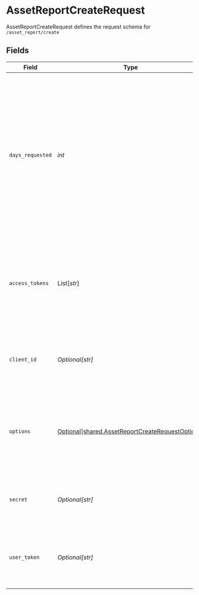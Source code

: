 # AssetReportCreateRequest

AssetReportCreateRequest defines the request schema for `/asset_report/create`


## Fields

| Field                                                                                                                                                                                                                                                                                                                                                             | Type                                                                                                                                                                                                                                                                                                                                                              | Required                                                                                                                                                                                                                                                                                                                                                          | Description                                                                                                                                                                                                                                                                                                                                                       |
| ----------------------------------------------------------------------------------------------------------------------------------------------------------------------------------------------------------------------------------------------------------------------------------------------------------------------------------------------------------------- | ----------------------------------------------------------------------------------------------------------------------------------------------------------------------------------------------------------------------------------------------------------------------------------------------------------------------------------------------------------------- | ----------------------------------------------------------------------------------------------------------------------------------------------------------------------------------------------------------------------------------------------------------------------------------------------------------------------------------------------------------------- | ----------------------------------------------------------------------------------------------------------------------------------------------------------------------------------------------------------------------------------------------------------------------------------------------------------------------------------------------------------------- |
| `days_requested`                                                                                                                                                                                                                                                                                                                                                  | *int*                                                                                                                                                                                                                                                                                                                                                             | :heavy_check_mark:                                                                                                                                                                                                                                                                                                                                                | The maximum integer number of days of history to include in the Asset Report. If using Fannie Mae Day 1 Certainty, `days_requested` must be at least 61 for new originations or at least 31 for refinancings.<br/><br/>An Asset Report requested with "Additional History" (that is, with more than 61 days of transaction history) will incur an Additional History fee. |
| `access_tokens`                                                                                                                                                                                                                                                                                                                                                   | List[*str*]                                                                                                                                                                                                                                                                                                                                                       | :heavy_minus_sign:                                                                                                                                                                                                                                                                                                                                                | An array of access tokens corresponding to the Items that will be included in the report. The `assets` product must have been initialized for the Items during link; the Assets product cannot be added after initialization.                                                                                                                                     |
| `client_id`                                                                                                                                                                                                                                                                                                                                                       | *Optional[str]*                                                                                                                                                                                                                                                                                                                                                   | :heavy_minus_sign:                                                                                                                                                                                                                                                                                                                                                | Your Plaid API `client_id`. The `client_id` is required and may be provided either in the `PLAID-CLIENT-ID` header or as part of a request body.                                                                                                                                                                                                                  |
| `options`                                                                                                                                                                                                                                                                                                                                                         | [Optional[shared.AssetReportCreateRequestOptions]](../../models/shared/assetreportcreaterequestoptions.md)                                                                                                                                                                                                                                                        | :heavy_minus_sign:                                                                                                                                                                                                                                                                                                                                                | An optional object to filter `/asset_report/create` results. If provided, must be non-`null`. The optional `user` object is required for the report to be eligible for Fannie Mae's Day 1 Certainty program.                                                                                                                                                      |
| `secret`                                                                                                                                                                                                                                                                                                                                                          | *Optional[str]*                                                                                                                                                                                                                                                                                                                                                   | :heavy_minus_sign:                                                                                                                                                                                                                                                                                                                                                | Your Plaid API `secret`. The `secret` is required and may be provided either in the `PLAID-SECRET` header or as part of a request body.                                                                                                                                                                                                                           |
| `user_token`                                                                                                                                                                                                                                                                                                                                                      | *Optional[str]*                                                                                                                                                                                                                                                                                                                                                   | :heavy_minus_sign:                                                                                                                                                                                                                                                                                                                                                | The user token associated with the User for which to create an asset report for. All items associated with the User will be included in the report.                                                                                                                                                                                                               |